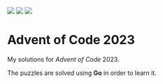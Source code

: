 ![](https://img.shields.io/badge/day%20📅-16-blue)
![](https://img.shields.io/badge/stars%20⭐-8-yellow)
![](https://img.shields.io/badge/days%20completed-4-red)

# Advent of Code 2023

My solutions for *Advent of Code* 2023.

The puzzles are solved using **Go** in order to learn it.
